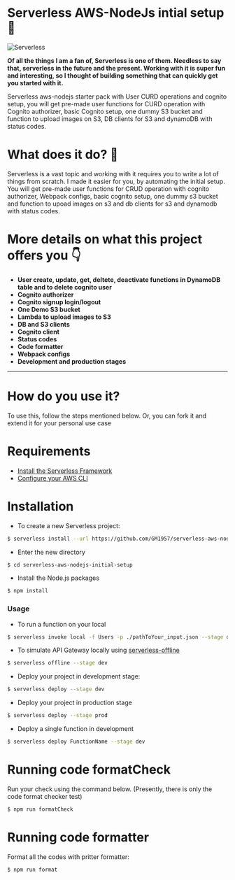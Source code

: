# Serverless AWS-NodeJs intial setup :hammer:


![Serverless](https://twilio-cms-prod.s3.amazonaws.com/images/serverless-framework-logo.width-808.png)

**Of all the things I am a fan of, Serverless is one of them. Needless to say that, serverless in the future and the present. Working with it is super fun and interesting, so I thought of building something that can quickly get you started with it.**



Serverless aws-nodejs starter pack with User CURD operations and cognito setup, you will get pre-made user functions for CURD operation with Cognito authorizer, basic Cognito setup, one dummy S3 bucket and function to upload images on S3, DB clients for S3 and dynamoDB with status codes.
 
# What does it do? 🤔

Serverless is a vast topic and working with it requires you to write a lot of things from scratch. I made it easier for you, by automating the initial setup. 
You will get pre-made user functions for CRUD operation with cognito authorizer, Webpack configs, basic cognito setup, one dummy s3 bucket and function to upoad images on s3 and db clients for s3 and dynamodb with status codes.




# More details on what this project offers you 👇 
- **User create, update, get, deltete, deactivate functions in DynamoDB table and to delete cognito user**
- **Cognito authorizer**
- **Cognito signup login/logout**
- **One Demo S3 bucket**
- **Lambda to upload images to S3**
- **DB and S3 clients**
- **Cognito client**
- **Status codes**
- **Code formatter**
- **Webpack configs**
- **Development and production stages**
---

# How do you use it?
To use this, follow the steps mentioned below.
Or, you can fork it and extend it for your personal use case


# Requirements

- [Install the Serverless Framework](https://serverless.com/framework/docs/providers/aws/guide/installation/)
- [Configure your AWS CLI](https://serverless.com/framework/docs/providers/aws/guide/credentials/)

# Installation

- To create a new Serverless project:

``` bash
$ serverless install --url https://github.com/GM1957/serverless-aws-nodejs-initial-setup
```

- Enter the new directory

``` bash
$ cd serverless-aws-nodejs-initial-setup
```

- Install the Node.js packages

``` bash
$ npm install
```

### Usage

- To run a function on your local

``` bash
$ serverless invoke local -f Users -p ./pathToYour_input.json --stage dev
```

- To simulate API Gateway locally using [serverless-offline](https://github.com/dherault/serverless-offline)

``` bash
$ serverless offline --stage dev
```

- Deploy your project in development stage:

``` bash
$ serverless deploy --stage dev
```
- Deploy your project in production stage

``` bash
$ serverless deploy --stage prod
```

- Deploy a single function in development

``` bash
$ serverless deploy FunctionName --stage dev
```

# Running code formatCheck

Run your check using the command below. (Presently, there is only the code format checker test)

``` bash
$ npm run formatCheck
```
# Running code formatter

Format all the codes with pritter formatter:

``` bash
$ npm run format
```
